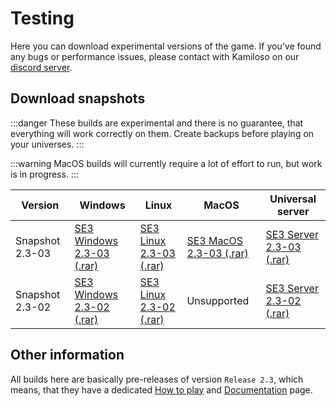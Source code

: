 # Testing

Here you can download experimental versions of the game. If
you've found any bugs or performance issues, please contact with Kamiloso
on our [discord server](https://discord.gg/e4ppBTRKhg).

## Download snapshots

:::danger
These builds are experimental and there is no guarantee, that everything
will work correctly on them. Create backups before playing on your universes.
:::

:::warning
MacOS builds will currently require a lot of effort to run, but work is in progress.
:::

| Version         | Windows                                                                                                            | Linux                                                                                                            | MacOS                                                                                                            | Universal server                                                                                                  |
| --------------- | ------------------------------------------------------------------------------------------------------------------ | ---------------------------------------------------------------------------------------------------------------- | ---------------------------------------------------------------------------------------------------------------- | ----------------------------------------------------------------------------------------------------------------- |
| Snapshot 2.3-03 | [SE3 Windows 2.3-03 (.rar)](https://drive.google.com/file/d/12fOzirV75Yoc-5uOe6ENUrspDEA9LUfZ/view?usp=drive_link) | [SE3 Linux 2.3-03 (.rar)](https://drive.google.com/file/d/1s7_4KFo5TXZ29FI9FBZ_pl5qsApEnRye/view?usp=drive_link) | [SE3 MacOS 2.3-03 (.rar)](https://drive.google.com/file/d/1-KM8irP3rVWFrEGxldDhd_Q9jZmE4OpQ/view?usp=drive_link) | [SE3 Server 2.3-03 (.rar)](https://drive.google.com/file/d/17rLErVIIcOI7DOC7edUdRmPAFYVm4eDW/view?usp=drive_link) |
| Snapshot 2.3-02 | [SE3 Windows 2.3-02 (.rar)](https://drive.google.com/file/d/1AnlgX62VAF8SXn69PnXVQVd22vshMX1H/view?usp=drive_link) | [SE3 Linux 2.3-02 (.rar)](https://drive.google.com/file/d/1rNCcm6S9V54eFtiZPGWkuK7aPaq8AD9a/view?usp=drive_link) | Unsupported                                                                                                      | [SE3 Server 2.3-02 (.rar)](https://drive.google.com/file/d/12lbZ5xMadPsRT1QZlVywG5xphEDlYk35/view?usp=drive_link) |

## Other information

All builds here are basically pre-releases of version `Release 2.3`, which
means, that they have a dedicated [How to play](/about-testing) and [Documentation](/docs/Release-2.3/SE3Documentation/) page.
